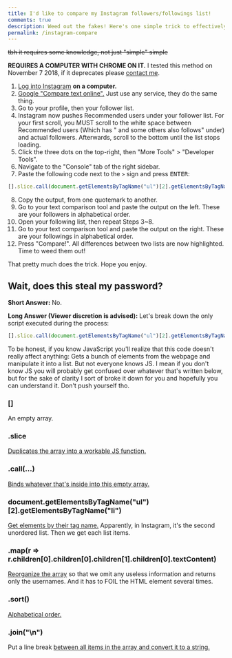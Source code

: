 ```yaml
---
title: I'd like to compare my Instagram followers/followings list!
comments: true
description: Weed out the fakes! Here's one simple trick to effectively compare your followers and followings list, so you can unfollow those traitors who never follows you back, and keep your Instagram COOL and CLEAN!
permalink: /instagram-compare
---
```


~~tbh it requires some knowledge, not just "simple" simple~~

**REQUIRES A COMPUTER WITH CHROME ON IT.** I tested this method on November 7 2018, if it deprecates please [contact me](https://instagram.com/austinhuang.me).

1. [Log into Instagram](https://instagram.com) **on a computer.**
2. [Google "Compare text online".](https://www.google.ca/search?q=compare+text+online) Just use any service, they do the same thing.
3. Go to your profile, then your follower list.
4. Instagram now pushes Recommended users under your follower list. For your first scroll, you MUST scroll to the white space between Recommended users (Which has "<username> and some others also follows" under) and actual followers. Afterwards, scroll to the bottom until the list stops loading.
5. Click the three dots on the top-right, then "More Tools" > "Developer Tools".
6. Navigate to the "Console" tab of the right sidebar.
7. Paste the following code next to the `>` sign and press <kbd>ENTER</kbd>:
```js
[].slice.call(document.getElementsByTagName("ul")[2].getElementsByTagName("li")).map(r => r.children[0].children[0].children[1].children[0].textContent).sort().join("\n")
```
8. Copy the output, from one quotemark to another.
9. Go to your text comparison tool and paste the output on the left. These are your followers in alphabetical order.
10. Open your following list, then repeat Steps 3~8.
11. Go to your text comparison tool and paste the output on the right. These are your followings in alphabetical order.
12. Press "Compare!". All differences between two lists are now highlighted. Time to weed them out!

That pretty much does the trick. Hope you enjoy.

## Wait, does this steal my password?
**Short Answer:** No.

**Long Answer (Viewer discretion is advised):** Let's break down the only script executed during the process:
```js
[].slice.call(document.getElementsByTagName("ul")[2].getElementsByTagName("li")).map(r => r.children[0].children[0].children[1].children[0].textContent).sort().join("\n")
```
To be honest, if you know JavaScript you'll realize that this code doesn't really affect anything: Gets a bunch of elements from the webpage and manipulate it into a list. But not everyone knows JS. I mean if you don't know JS you will probably get confused over whatever that's written below, but for the sake of clarity I sort of broke it down for you and hopefully you can understand it. Don't push yourself tho.
### []
An empty array.
### .slice
[Duplicates the array into a workable JS function.](https://developer.mozilla.org/en-US/docs/Web/JavaScript/Reference/Global_Objects/Array/slice)
### .call(...)
[Binds whatever that's inside into this empty array.](https://developer.mozilla.org/en-US/docs/Web/JavaScript/Reference/Global_Objects/Function/call)
### document.getElementsByTagName("ul")[2].getElementsByTagName("li")
[Get elements by their tag name.](https://developer.mozilla.org/en-US/docs/Web/API/Document/getElementsByTagName) Apparently, in Instagram, it's the second unordered list. Then we get each list items.
### .map(r => r.children[0].children[0].children[1].children[0].textContent)
[Reorganize the array](https://developer.mozilla.org/en-US/docs/Web/JavaScript/Reference/Global_Objects/Array/map) so that we omit any useless information and returns only the usernames. And it has to FOIL the HTML element several times.
### .sort()
[Alphabetical order.](https://developer.mozilla.org/en-US/docs/Web/JavaScript/Reference/Global_Objects/Array/sort)
### .join("\n")
Put a line break [between all items in the array and convert it to a string.](https://developer.mozilla.org/en-US/docs/Web/JavaScript/Reference/Global_Objects/Array/join)
